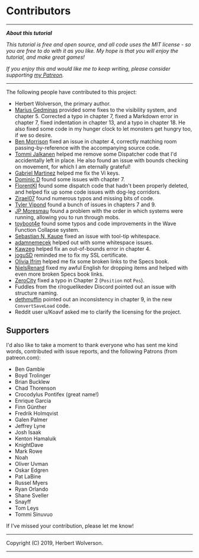 # Contributors

---

***About this tutorial***

*This tutorial is free and open source, and all code uses the MIT license - so you are free to do with it as you like. My hope is that you will enjoy the tutorial, and make great games!*

*If you enjoy this and would like me to keep writing, please consider supporting [my Patreon](https://www.patreon.com/blackfuture).*

---

The following people have contributed to this project:

* Herbert Wolverson, the primary author.
* [Marius Gedminas](https://github.com/mgedmin) provided some fixes to the visibility system, and chapter 5. Corrected a typo in chapter 7, fixed a Markdown error in chapter 7, fixed indentation in chapter 13, and a typo in chapter 18. He also fixed some code in my hunger clock to let monsters get hungry too, if we so desire.
* [Ben Morrison](https://github.com/gbmor) fixed an issue in chapter 4, correctly matching room passing-by-reference with the accompanying source code.
* [Tommi Jalkanen](https://github.com/Koura) helped me remove some Dispatcher code that I'd accidentally left in place. He also found an issue with bounds checking on movement, for which I am eternally grateful!
* [Gabriel Martinez](https://github.com/mystal) helped me fix the Vi keys.
* [Dominic D](https://github.com/DominicD) found some issues with chapter 7.
* [FlorentKI](https://github.com/FlorentKl) found some dispatch code that hadn't been properly deleted, and helped fix up some code issues with dog-leg corridors.
* [Zirael07](https://github.com/Zireael07) found numerous typos and missing bits of code.
* [Tyler Vipond](https://github.com/tylervipond) found a bunch of issues in chapters 7 and 9.
* [JP Moresmau](https://github.com/JPMoresmau) found a problem with the order in which systems were running, allowing you to run through mobs.
* [toyboot4e](https://github.com/toyboot4e) found some typos and code improvements in the Wave Function Collapse system.
* [Sebastian N. Kaupe](https://github.com/snkaupe) fixed an issue with tool-tip whitespace.
* [adamnemecek](https://github.com/adamnemecek) helped out with some whitespace issues.
* [Kawzeg](https://github.com/Kawzeg) helped fix an out-of-bounds error in chapter 4.
* [joguSD](https://github.com/joguSD) reminded me to fix my SSL certificate.
* [Olivia Ifrim](https://github.com/iolivia) helped me fix some broken links to the Specs book.
* [NielsRenard](https://github.com/NielsRenard) fixed my awful English for dropping items and helped with even more broken Specs book links.
* [ZeroCity](https://github.com/zerocity) fixed a typo in Chapter 2 (`Position` not `Pos`).
* Fuddles from the r/roguelikedev Discord pointed out an issue with structure naming.
* [dethmuffin](https://github.com/dethmuffin) pointed out an inconsistency in chapter 9, in the new `ConvertSaveLoad` code. 
* Reddit user u/Koavf asked me to clarify the licensing for the project.

## Supporters

I'd also like to take a moment to thank everyone who has sent me kind words, contributed with issue reports, and the following Patrons (from patreon.com):

* Ben Gamble
* Boyd Trolinger
* Brian Bucklew
* Chad Thorenson
* Crocodylus Pontifex (great name!)
* Enrique Garcia
* Finn Günther
* Fredrik Holmqvist
* Galen Palmer
* Jeffrey Lyne
* Josh Isaak
* Kenton Hamaluik
* KnightDave
* Mark Rowe
* Noah
* Oliver Uvman
* Oskar Edgren
* Pat LaBine
* Russel Myers
* Ryan Orlando
* Shane Sveller
* Snayff
* Tom Leys
* Tommi Sinuvuo

If I've missed your contribution, please let me know!

---

Copyright (C) 2019, Herbert Wolverson.

---